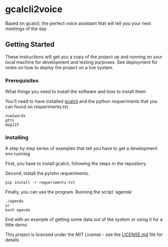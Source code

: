 # gcalcli2voice

Based on gcalcli, the perfect voice assistant that will tell you your next meetings of the day

## Getting Started

These instructions will get you a copy of the project up and running on your local machine for development and testing purposes. See deployment for notes on how to deploy the project on a live system.

### Prerequisites

What things you need to install the software and how to install them

You'll need to have installed [gcalcli](https://github.com/insanum/gcalcli) and the python requeriments that you can found on requeriments.txt
```
num2words
gtts
mpg123
```

### Installing

A step by step series of examples that tell you have to get a development env running

First, you have to install gcalcli, following the steps in the repository.

Second, install the pytohn requeriments.
```
pip install -r requeriments.txt
```

Finally, you can use the program. Running the script 'agenda'
```
./agenda
or
bash agenda
```

End with an example of getting some data out of the system or using it for a little demo

This project is licensed under the MIT License - see the [LICENSE.md](LICENSE.md) file for details



